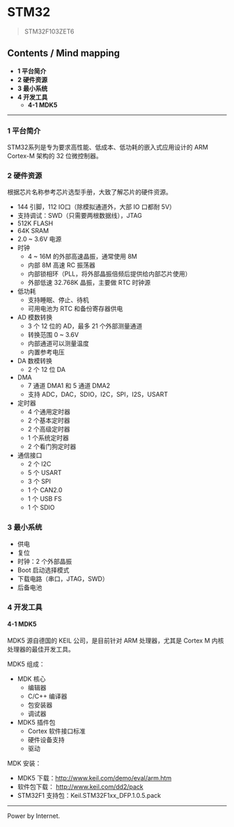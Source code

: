 # STM32

> STM32F103ZET6

## Contents / Mind mapping
- **1 平台简介**
- **2 硬件资源**
- **3 最小系统**
- **4 开发工具**
  - **4-1 MDK5**

---

### 1 平台简介

STM32系列是专为要求高性能、低成本、低功耗的嵌入式应用设计的 ARM Cortex-M 架构的 32 位微控制器。



### 2 硬件资源

根据芯片名称参考芯片选型手册，大致了解芯片的硬件资源。

- 144 引脚，112 IO口（除模拟通道外，大部 IO 口都耐 5V）
- 支持调试：SWD（只需要两根数据线），JTAG
- 512K FLASH
- 64K SRAM
- 2.0 ~ 3.6V 电源
- 时钟
  - 4 ~ 16M 的外部高速晶振，通常使用 8M
  - 内部 8M 高速 RC 振荡器
  - 内部锁相环（PLL，将外部晶振倍频后提供给内部芯片使用）
  - 外部低速 32.768K 晶振，主要做 RTC 时钟源
- 低功耗
  - 支持睡眠、停止、待机
  - 可用电池为 RTC 和备份寄存器供电
- AD 模数转换
  - 3 个 12 位的 AD，最多 21 个外部测量通道
  - 转换范围 0 ~ 3.6V
  - 内部通道可以测量温度
  - 内置参考电压
- DA 数模转换
  - 2 个 12 位 DA
- DMA
  - 7 通道 DMA1 和 5 通道 DMA2
  - 支持 ADC，DAC，SDIO，I2C，SPI，I2S，USART
- 定时器
  - 4 个通用定时器
  - 2 个基本定时器
  - 2 个高级定时器
  - 1 个系统定时器
  - 2 个看门狗定时器
- 通信接口
  - 2 个 I2C
  - 5 个 USART
  - 3 个 SPI
  - 1 个 CAN2.0
  - 1 个 USB FS
  - 1 个 SDIO



### 3 最小系统

- 供电
- 复位
- 时钟：2 个外部晶振
- Boot 启动选择模式
- 下载电路（串口，JTAG，SWD）
- 后备电池



### 4 开发工具

#### 4-1 MDK5

MDK5 源自德国的 KEIL 公司，是目前针对 ARM 处理器，尤其是 Cortex M 内核处理器的最佳开发工具。

MDK5 组成：
- MDK 核心
  - 编辑器
  - C/C++ 编译器
  - 包安装器
  - 调试器
- MDK5 插件包
  - Cortex 软件接口标准
  - 硬件设备支持
  - 驱动

MDK 安装：
- MDK5 下载：http://www.keil.com/demo/eval/arm.htm
- 软件包下载： http://www.keil.com/dd2/pack
- STM32F1 支持包：Keil.STM32F1xx_DFP.1.0.5.pack



---
Power by Internet.
